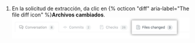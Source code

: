 1. En la solicitud de extracción, da clic en {% octicon "diff" aria-label="The file diff icon" %}**Archivos cambiados**. ![Pestaña Archivos modificados de la solicitud de extracción](/assets/images/help/pull_requests/pull-request-tabs-changed-files.png)
